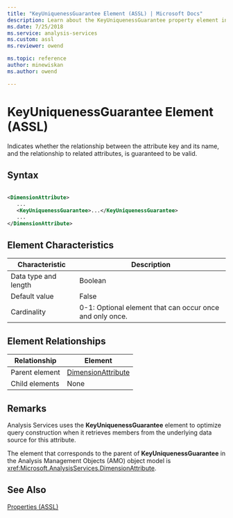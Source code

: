 ```yaml
---
title: "KeyUniquenessGuarantee Element (ASSL) | Microsoft Docs"
description: Learn about the KeyUniquenessGuarantee property element in the Analysis Services Scripting Language (ASSL) schema.
ms.date: 7/25/2018
ms.service: analysis-services
ms.custom: assl
ms.reviewer: owend

ms.topic: reference
author: minewiskan
ms.author: owend

---
```

# KeyUniquenessGuarantee Element (ASSL)

  Indicates whether the relationship between the attribute key and its name, and the relationship to related attributes, is guaranteed to be valid.  
  
## Syntax  
  
```xml  
  
<DimensionAttribute>  
   ...  
   <KeyUniquenessGuarantee>...</KeyUniquenessGuarantee>  
   ...  
</DimensionAttribute>  
```  
  
## Element Characteristics  
  
|Characteristic|Description|  
|--------------------|-----------------|  
|Data type and length|Boolean|  
|Default value|False|  
|Cardinality|0-1: Optional element that can occur once and only once.|  
  
## Element Relationships  
  
|Relationship|Element|  
|------------------|-------------|  
|Parent element|[DimensionAttribute](../data-type/dimensionattribute-data-type-assl.md)|  
|Child elements|None|  
  
## Remarks  
 Analysis Services uses the **KeyUniquenessGuarantee** element to optimize query construction when it retrieves members from the underlying data source for this attribute.  
  
 The element that corresponds to the parent of **KeyUniquenessGuarantee** in the Analysis Management Objects (AMO) object model is <xref:Microsoft.AnalysisServices.DimensionAttribute>.  
  
## See Also  
 [Properties &#40;ASSL&#41;](properties-assl.md)  
  
  
